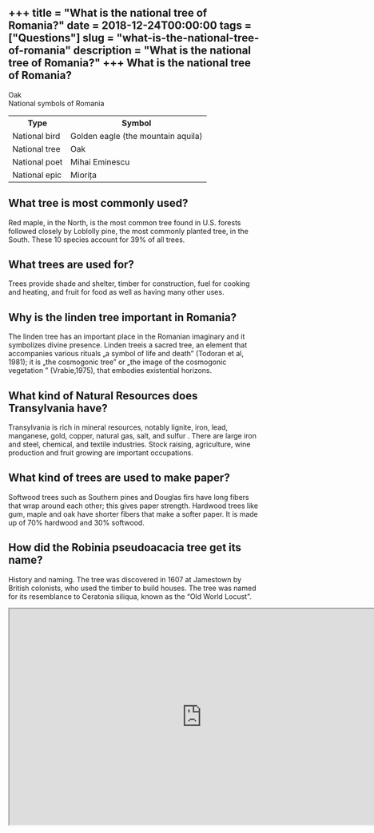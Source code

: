 +++
title = "What is the national tree of Romania?"
date = 2018-12-24T00:00:00
tags = ["Questions"]
slug = "what-is-the-national-tree-of-romania"
description = "What is the national tree of Romania?"
+++
What is the national tree of Romania?
-------------------------------------

Oak  
National symbols of Romania

<table><tr><th>Type</th><th>Symbol</th></tr><tr><td>National bird</td><td>Golden eagle (the mountain aquila)</td></tr><tr><td>National tree</td><td>Oak</td></tr><tr><td>National poet</td><td>Mihai Eminescu</td></tr><tr><td>National epic</td><td>Miorița</td></tr></table>

What tree is most commonly used?
--------------------------------

Red maple, in the North, is the most common tree found in U.S. forests followed closely by Loblolly pine, the most commonly planted tree, in the South. These 10 species account for 39% of all trees.

What trees are used for?
------------------------

Trees provide shade and shelter, timber for construction, fuel for cooking and heating, and fruit for food as well as having many other uses.

Why is the linden tree important in Romania?
--------------------------------------------

The linden tree has an important place in the Romanian imaginary and it symbolizes divine presence. Linden treeis a sacred tree, an element that accompanies various rituals „a symbol of life and death” (Todoran et al, 1981); it is „the cosmogonic tree” or „the image of the cosmogonic vegetation ” (Vrabie,1975), that embodies existential horizons.

What kind of Natural Resources does Transylvania have?
------------------------------------------------------

Transylvania is rich in mineral resources, notably lignite, iron, lead, manganese, gold, copper, natural gas, salt, and sulfur . There are large iron and steel, chemical, and textile industries. Stock raising, agriculture, wine production and fruit growing are important occupations.

What kind of trees are used to make paper?
------------------------------------------

Softwood trees such as Southern pines and Douglas firs have long fibers that wrap around each other; this gives paper strength. Hardwood trees like gum, maple and oak have shorter fibers that make a softer paper. It is made up of 70% hardwood and 30% softwood.

How did the Robinia pseudoacacia tree get its name?
---------------------------------------------------

History and naming. The tree was discovered in 1607 at Jamestown by British colonists, who used the timber to build houses. The tree was named for its resemblance to Ceratonia siliqua, known as the “Old World Locust”.

<iframe allow="accelerometer; autoplay; clipboard-write; encrypted-media; gyroscope; picture-in-picture" allowfullscreen="" class="__youtube_prefs__  epyt-is-override  no-lazyload" data-no-lazy="1" data-origheight="433" data-origwidth="770" data-skipgform_ajax_framebjll="" height="433" id="_ytid_39124" loading="lazy" src="https://www.youtube.com/embed/6gPW8m2Fpes?enablejsapi=1&autoplay=0&cc_load_policy=0&cc_lang_pref=&iv_load_policy=1&loop=0&modestbranding=0&rel=1&fs=1&playsinline=0&autohide=2&theme=dark&color=red&controls=1&" title="YouTube player" width="770"></iframe>